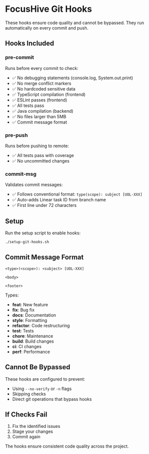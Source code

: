 # FocusHive Git Hooks

These hooks ensure code quality and cannot be bypassed. They run automatically on every commit and push.

## Hooks Included

### pre-commit
Runs before every commit to check:
- ✅ No debugging statements (console.log, System.out.print)
- ✅ No merge conflict markers
- ✅ No hardcoded sensitive data
- ✅ TypeScript compilation (frontend)
- ✅ ESLint passes (frontend)
- ✅ All tests pass
- ✅ Java compilation (backend)
- ✅ No files larger than 5MB
- ✅ Commit message format

### pre-push
Runs before pushing to remote:
- ✅ All tests pass with coverage
- ✅ No uncommitted changes

### commit-msg
Validates commit messages:
- ✅ Follows conventional format: `type(scope): subject [UOL-XXX]`
- ✅ Auto-adds Linear task ID from branch name
- ✅ First line under 72 characters

## Setup

Run the setup script to enable hooks:
```bash
./setup-git-hooks.sh
```

## Commit Message Format

```
<type>(<scope>): <subject> [UOL-XXX]

<body>

<footer>
```

Types:
- **feat**: New feature
- **fix**: Bug fix
- **docs**: Documentation
- **style**: Formatting
- **refactor**: Code restructuring
- **test**: Tests
- **chore**: Maintenance
- **build**: Build changes
- **ci**: CI changes
- **perf**: Performance

## Cannot Be Bypassed

These hooks are configured to prevent:
- Using `--no-verify` or `-n` flags
- Skipping checks
- Direct git operations that bypass hooks

## If Checks Fail

1. Fix the identified issues
2. Stage your changes
3. Commit again

The hooks ensure consistent code quality across the project.